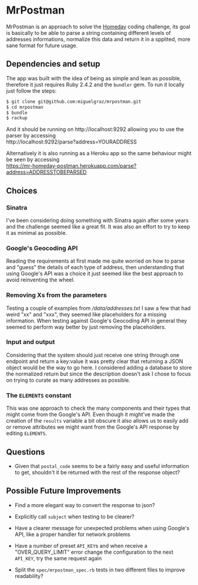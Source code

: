 # MrPostman

MrPostman is an approach to solve the [Homeday](https://www.homeday.de/en/) coding challenge, its goal is basically to be able to parse a string containing different levels of addresses informations, normalize this data and return it in a spplited, more sane format for future usage.

## Dependencies and setup

The app was built with the idea of being as simple and lean as possible, therefore it just requires Ruby 2.4.2 and the `bundler` gem. To run it locally just follow the steps:

```bash
$ git clone git@github.com:miguelgraz/mrpostman.git
$ cd mrpostman
$ bundle
$ rackup
```

And it should be running on http://localhost:9292 allowing you to use the parser by accessing  
http://localhost:9292/parse?address=YOURADDRESS

Alternatively it is also running as a Heroku app so the same behaviour might be seen by accessing  
https://mr-homeday-postman.herokuapp.com/parse?address=ADDRESSTOBEPARSED

## Choices

### Sinatra
I've been considering doing something with Sinatra again after some years and the challenge seemed like a great fit. It was also an effort to try to keep it as minimal as possible.

### Google's Geocoding API
Reading the requirements at first made me quite worried on how to parse and "guess" the details of each type of address, then understanding that using Google's API was a choice it just seemed like the best approach to avoid reinventing the wheel.

### Removing Xs from the parameters
Testing a couple of examples from */data/addresses.txt* I saw a few that had weird "xx" and "xxx", they seemed like placeholders for a missing information. When testing against Google's Geocoding API in general they seemed to perform way better by just removing the placeholders.

### Input and output
Considering that the system should just receive one string through one endpoint and return a key:value it was pretty clear that returning a JSON object would be the way to go here. I considered adding a database to store the normalized return but since the description doesn't ask I chose to focus on trying to curate as many addresses as possible.

### The `ELEMENTS` constant
This was one approach to check the many components and their types that might come from the Google's API. Even though it might've made the creation of the `results` variable a bit obscure it also allows us to easily add or remove attributes we might want from the Google's API response by editing `ELEMENTS`.

## Questions

* Given that `postal_code` seems to be a fairly easy and useful information to get, shouldn't it be returned with the rest of the response object?

## Possible Future Improvements

* Find a more elegant way to convert the response to json?

* Explicitly call `subject` when testing to be clearer?

* Have a clearer message for unexpected problems when using Google's API, like a proper handler for network problems

* Have a number of preset `API_KEY`s and when receive a "OVER_QUERY_LIMIT" error change the configuration to the next `API_KEY`, try the same request again

* Split the `spec/mrpostman_spec.rb` tests in two different files to improve readability?
